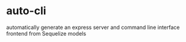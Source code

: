 # auto-cli
automatically generate an express server and command line interface frontend from Sequelize models 
